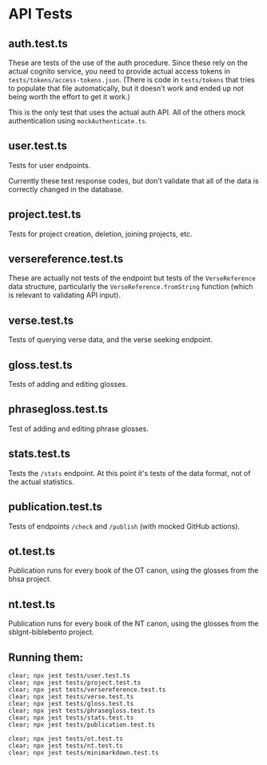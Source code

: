 # API Tests


## auth.test.ts
These are tests of the use of the auth procedure. Since these rely on the actual cognito service, you need to provide actual access tokens in `tests/tokens/access-tokens.json`. (There is code in `tests/tokens` that tries to populate that file automatically, but it doesn't work and ended up not being worth the effort to get it work.)

This is the only test that uses the actual auth API. All of the others mock authentication using `mockAuthenticate.ts`.

## user.test.ts
Tests for user endpoints.

Currently these test response codes, but don't validate that all of the data is correctly changed in the database.

## project.test.ts
Tests for project creation, deletion, joining projects, etc. 

## versereference.test.ts
These are actually not tests of the endpoint but tests of the `VerseReference` data structure, particularly the `VerseReference.fromString` function (which is relevant to validating API input).

## verse.test.ts
Tests of querying verse data, and the verse seeking endpoint.

## gloss.test.ts
Tests of adding and editing glosses.

## phrasegloss.test.ts
Test of adding and editing phrase glosses.

## stats.test.ts
Tests the `/stats` endpoint. At this point it's tests of the data format, not of the actual statistics.

## publication.test.ts
Tests of endpoints `/check` and `/publish` (with mocked GitHub actions).

## ot.test.ts

Publication runs for every book of the OT canon, using the glosses from the bhsa project.

## nt.test.ts

Publication runs for every book of the NT canon, using the glosses from the sblgnt-biblebento project.

## Running them:

```
clear; npx jest tests/user.test.ts
clear; npx jest tests/project.test.ts
clear; npx jest tests/versereference.test.ts
clear; npx jest tests/verse.test.ts
clear; npx jest tests/gloss.test.ts
clear; npx jest tests/phrasegloss.test.ts
clear; npx jest tests/stats.test.ts
clear; npx jest tests/publication.test.ts

clear; npx jest tests/ot.test.ts
clear; npx jest tests/nt.test.ts
clear; npx jest tests/minimarkdown.test.ts

```
